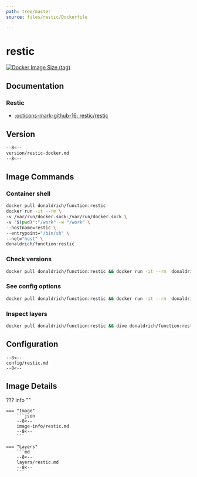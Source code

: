 ```yaml
---
path: tree/master
source: files/restic/Dockerfile

---
```


# restic

[![Docker Image Size (tag)](https://img.shields.io/docker/image-size/donaldrich/function/restic?color=blue&label=donaldrich/function:restic&logo=docker&style=flat-square)](https://hub.docker.com/r/donaldrich/function/restic)

## Documentation

### Restic

* [:octicons-mark-github-16: restic/restic](https://github.com/restic/restic)

## Version

```sh
--8<--
version/restic-docker.md
--8<--
```

## Image Commands

### Container shell

```sh
docker pull donaldrich/function:restic
docker run -it --rm \
-v /var/run/docker.sock:/var/run/docker.sock \
-v "$(pwd)":"/work" -w "/work" \
--hostname=restic \
--entrypoint="/bin/sh" \
--net="host" \
donaldrich/function:restic
```

### Check versions

```sh
docker pull donaldrich/function:restic && docker run -it --rm  donaldrich/function:restic validate
```

### See config options

```sh
docker pull donaldrich/function:restic && docker run -it --rm  donaldrich/function:restic help
```

### Inspect layers

```sh
docker pull donaldrich/function:restic && dive donaldrich/function:restic
```

## Configuration

```
--8<--
config/restic.md
--8<--
```

## Image Details

??? info ""

    === "Image"
        ```json
        --8<--
        image-info/restic.md
        --8<--
        ```

    === "Layers"
        ```md
        --8<--
        layers/restic.md
        --8<--
        ```
